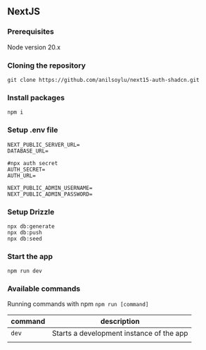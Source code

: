 ## NextJS

### Prerequisites

Node version 20.x

### Cloning the repository

    git clone https://github.com/anilsoylu/next15-auth-shadcn.git

### Install packages

    npm i

### Setup .env file

    NEXT_PUBLIC_SERVER_URL=
    DATABASE_URL=

    #npx auth secret
    AUTH_SECRET=
    AUTH_URL=

    NEXT_PUBLIC_ADMIN_USERNAME=
    NEXT_PUBLIC_ADMIN_PASSWORD=

### Setup Drizzle

    npx db:generate
    npx db:push
    npx db:seed

### Start the app

    npm run dev

### Available commands

Running commands with npm `npm run [command]`

| command | description                              |
| ------- | ---------------------------------------- |
| `dev`   | Starts a development instance of the app |
|         |

